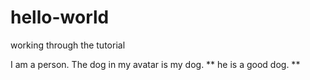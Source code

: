 # hello-world
working through the tutorial

I am a person.
The dog in my avatar is my dog.
** he is a good dog. **
